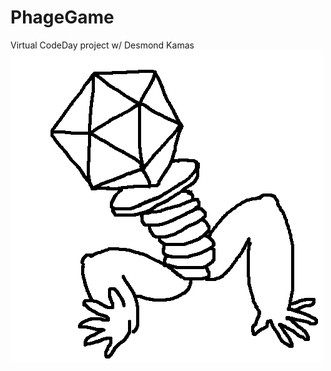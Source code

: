 # PhageGame
Virtual CodeDay project w/ Desmond Kamas
![Buffteriophage](img/buffteriophage2.png "Buffteriophage")
